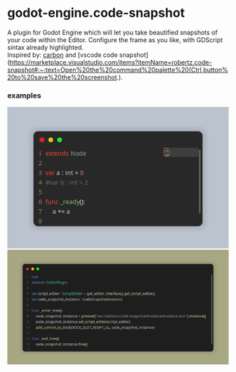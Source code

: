 # godot-engine.code-snapshot
A plugin for Godot Engine which will let you take beautified snapshots of your code within the Editor.  Configure the frame as you like, with GDScript sintax already highlighted.  
Inspired by: [carbon](https://carbon.now.sh/) and [vscode code snapshot](https://marketplace.visualstudio.com/items?itemName=robertz.code-snapshot#:~:text=Open%20the%20command%20palette%20(Ctrl,button%20to%20save%20the%20screenshot.).

### examples
![example_1](imgs/screenshot.png)
![example_2](imgs/screenshot_2.png)